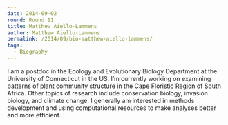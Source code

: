 ```yaml
---
date: 2014-09-02
round: Round 11
title: Matthew Aiello-Lammens
author: Matthew Aiello-Lammens
permalink: /2014/09/bio-matthew-aiello-lammens/
tags:
  - Biography
---
```

I am a postdoc in the Ecology and Evolutionary Biology Department at the University of Connecticut in the US. I&#8217;m currently working on examining patterns of plant community structure in the Cape Floristic Region of South Africa. Other topics of research include conservation biology, invasion biology, and climate change. I generally am interested in methods development and using computational resources to make analyses better and more efficient.
